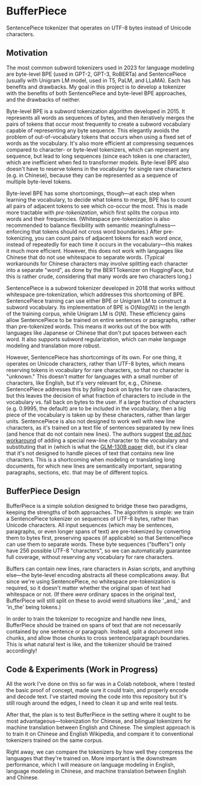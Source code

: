 # BufferPiece
SentencePiece tokenizer that operates on UTF-8 bytes instead of Unicode characters.

## Motivation
The most common subword tokenizers used in 2023 for language modeling are byte-level BPE (used in GPT-2, GPT-3, RoBERTa) and SentencePiece (usually with Unigram LM model, used in T5, PaLM, and LLaMA). Each has benefits and drawbacks. My goal in this project is to develop a tokenizer with the benefits of both SentencePiece and byte-level BPE approaches, and the drawbacks of neither.

Byte-level BPE is a subword tokenization algorithm developed in 2015. It represents all words as sequences of bytes, and then iteratively merges the pairs of tokens that occur most frequently to create a subword vocabulary capable of representing any byte sequence. This elegantly avoids the problem of out-of-vocabulary tokens that occurs when using a fixed set of words as the vocabulary. It's also more efficient at compressing sequences compared to character- or byte-level tokenizers, which can represent any sequence, but lead to long sequences (since each token is one character), which are inefficient when fed to transformer models. Byte-level BPE also doesn't have to reserve tokens in the vocabulary for single rare characters (e.g. in Chinese), because they can be represented as a sequence of multiple byte-level tokens.

Byte-level BPE has some shortcomings, though—at each step when learning the vocabulary, to decide what tokens to merge, BPE has to count all pairs of adjacent tokens to see which co-occur the most. This is made more tractable with *pre-tokenization*, which first splits the corpus into words and their frequencies. (Whitespace pre-tokenization is also recommended to balance flexibility with semantic meaningfulness—enforcing that tokens should not cross word boundaries.) After pre-tokenizing, you can count pairs of adjacent tokens for each word _once_, instead of repeatedly for each time it occurs in the vocabulary—this makes it much more efficient. However, this does not work with languages like Chinese that do not use whitespace to separate words. (Typical workarounds for Chinese characters may involve splitting each character into a separate "word", as done by the BERTTokenizer on HuggingFace, but this is rather crude, considering that many words are two characters long.)

SentencePiece is a subword tokenizer developed in 2018 that works without whitespace pre-tokenization, which addresses this shortcoming of BPE. SentencePiece training can use either BPE or Unigram LM to construct a subword vocabulary. Its implementation of BPE is $O(N log(N))$ in the length of the training corpus, while Unigram LM is $O(N)$. These efficiency gains allow SentencePiece to be trained on entire sentences or paragraphs, rather than pre-tokenized words. This means it works out of the box with languages like Japanese or Chinese that don't put spaces between each word. It also supports subword regularization, which can make language modeling and translation more robust. 

However, SentencePiece has shortcomings of its own. For one thing, it operates on Unicode characters, rather than UTF-8 bytes, which means reserving tokens in vocabulary for rare characters, so that no character is "unknown." This doesn't matter for languages with a small number of characters, like English, but it's very relevant for, e.g., Chinese. SentencePiece addresses this by *falling back* on bytes for rare characters, but this leaves the decision of what fraction of characters to include in the vocabulary vs. fall back on bytes to the user. If a large fraction of characters (e.g. 0.9995, the default) are to be included in the vocabulary, then a big piece of the vocabulary is taken up by these characters, rather than larger units. SentencePiece is also not designed to work well with new line characters, as it's trained on a text file of sentences separated by new lines (and hence that do not contain new lines). The authors suggest [the _ad hoc_ workaround](https://github.com/google/sentencepiece/issues/101) of adding a special new-line character to the vocabulary and substituting that in (which is what the [GLM-130B paper](https://openreview.net/pdf?id=-Aw0rrrPUF) did), but it's clear that it's not designed to handle pieces of text that contains new line characters. This is a shortcoming when modeling or translating long documents, for which new lines are semantically important, separating paragraphs, sections, etc. that may be of different topics.

## BufferPiece Design
BufferPiece is a simple solution designed to bridge these two paradigms, keeping the strengths of both approaches. The algorithm is simple: we train a SentencePiece tokenizer on sequences of UTF-8 bytes, rather than Unicode characters. All input sequences (which may be sentences, paragraphs, or even longer spans of text) are pre-tokenized by converting them to bytes first, preserving spaces (if applicable) so that SentencePiece can use them to separate words. These byte sequences ("buffers") only have 256 possible UTF-8 "characters", so we can automatically guarantee full coverage, without reserving any vocabulary for rare characters. 

Buffers can contain new lines, rare characters in Asian scripts, and anything else—the byte-level encoding abstracts all these complications away. But since we're using SentencePiece, no whitespace pre-tokenization is required, so it doesn't matter whether the original span of text had whitespace or not. (If there *were* ordinary spaces in the original text, BufferPiece will still split on these to avoid weird situations like '\_and\_' and 'in\_the\' being tokens.)

In order to train the tokenizer to recognize and handle new lines, BufferPiece should be trained on spans of text that are not necessarily contained by one sentence or paragraph. Instead, split a document into chunks, and allow those chunks to cross sentence/paragraph boundaries. This is what natural text is like, and the tokenizer should be trained accordingly!

## Code & Experiments (Work in Progress)
All the work I've done on this so far was in a Colab notebook, where I tested the basic proof of concept, made sure it could train, and properly encode and decode text. I've started moving the code into this repository but it's still rough around the edges, I need to clean it up and write real tests.

After that, the plan is to test BufferPiece in the setting where it ought to be most advantageous—tokenization for Chinese, and bilingual tokenizers for machine translation between English and Chinese. The simplest approach is to train it on Chinese and English Wikipedia, and compare it to conventional tokenizers trained on the same corpus.

Right away, we can compare the tokenizers by how well they compress the languages that they're trained on. More important is the downstream performance, which I will measure on language modeling in English, language modeling in Chinese, and machine translation between English and Chinese.